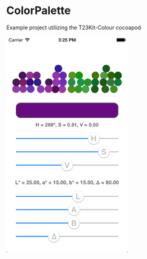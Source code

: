 ColorPalette
============

Example project utilizing the T23Kit-Colour cocoapod

![Alt text](https://github.com/thirteen23/ColorPalette/blob/master/screen_shot.jpg)